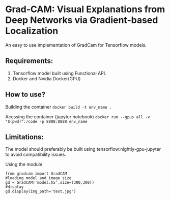 # Grad-CAM: Visual Explanations from Deep Networks via Gradient-based Localization


An easy to use implementation of GradCam for Tensorflow models.

## Requirements:
1. Tensorflow model built using Functional API.
2. Docker and Nvidia Docker(GPU)


## How to use?
Building the container
`docker build -t env_name .`

Acessing the container (jupyter notebook)
`docker run --gpus all -v "$(pwd)":/code -p 8888:8888 env_name`

## Limitations:
The model should preferably be built using tensorflow:nightly-gpu-jupyter to avoid compatibility issues.


Using the module
```
from gradcam import GradCAM
#loading model and image size
gd = GradCAM('model.h5',size=(300,300))
#display
gd.display(img_path='test.jpg')
``` 